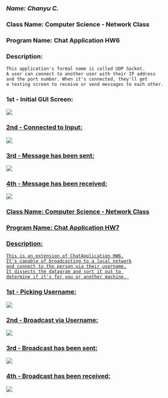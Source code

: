 ### *Name: Chanyu C.*

### Class Name: Computer Science - Network Class
### Program Name: Chat Application HW6

### Description: 
``` 
This application's formal name is called UDP Socket.
A user can connect to another user with their IP address
and the port number. When it's connected, they'll get 
a texting screen to receive or send messages to each other.
```

### 1st - Initial GUI Screen:
<a href = "PICS/pic1.png"><img src = "PICS/pic1.png">

### 2nd - Connected to Input:
<a href = "PICS/pic2.png"><img src = "PICS/pic2.png">

### 3rd - Message has been sent:
<a href = "PICS/pic3.png"><img src = "PICS/pic4.png">

### 4th - Message has been received:
<a href = "PICS/pic4.png"><img src = "PICS/pic4.png">


### Class Name: Computer Science - Network Class
### Program Name: Chat Application HW7

### Description: 
``` 
This is an extension of ChatApplication HW6.
It's capable of broadcasting to a local network
and connect to the person via their username.
It dissects the datagram and sort it out to 
determine if it's for you or another machine. 
```

### 1st - Picking Username:
<a href = "PICS/pic5.png"><img src = "PICS/pic5.png">

### 2nd - Broadcast via Username:
<a href = "PICS/pic6.png"><img src = "PICS/pic6.png">

### 3rd - Broadcast has been sent:
<a href = "PICS/pic7.png"><img src = "PICS/pic7.png">

### 4th - Broadcast has been received:
<a href = "PICS/pic8.png"><img src = "PICS/pic8.png">